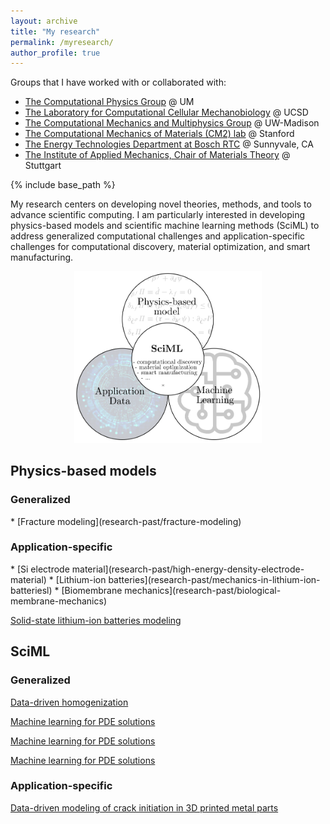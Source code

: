 ```yaml
---
layout: archive
title: "My research"
permalink: /myresearch/
author_profile: true
---
```


Groups that I have worked with or collaborated with:
* [The Computational Physics Group](http://www.umich.edu/~compphys/index.html) @ UM
* [The Laboratory for Computational Cellular Mechanobiology](https://sites.google.com/eng.ucsd.edu/prangamani/home?authuser=0) @ UCSD
* [The Computational Mechanics and Multiphysics Group](https://compphys.me.wisc.edu/) @ UW-Madison
* [The Computational Mechanics of Materials (CM2) lab](https://cm2.stanford.edu/) @ Stanford
* [The Energy Technologies Department at Bosch RTC](https://www.bosch.com/research/know-how/research-experts/jake-christensen-ph-d/) @ Sunnyvale, CA
* [The Institute of Applied Mechanics, Chair of Materials Theory](https://www.mib.uni-stuttgart.de/en/chair1/) @ Stuttgart

{% include base_path %}

My research centers on developing novel theories, methods, and tools to advance scientific computing. I am particularly interested in developing physics-based models and scientific machine learning methods (SciML) to address generalized computational challenges and application-specific challenges for computational discovery, material optimization, and smart manufacturing. 

<p style="text-align:center">
<img src="/images/research/overview.png" alt="" width="300px" > 

<h2>Physics-based models </h2>
<h3>Generalized </h3>
* [Fracture modeling](research-past/fracture-modeling)

<h3>Application-specific </h3>
* [Si electrode material](research-past/high-energy-density-electrode-material)
* [Lithium-ion batteries](research-past/mechanics-in-lithium-ion-batteriesl)
* [Biomembrane mechanics](research-past/biological-membrane-mechanics)

[Solid-state lithium-ion batteries modeling](research-current/ssb)


<h2>SciML</h2>
<h3>Generalized </h3>

[Data-driven homogenization](research-past/data-driven-homogenization)

[Machine learning for PDE solutions](research-nn-based-pde-solver)

[Machine learning for PDE solutions](1-nn-based-pde-solver)

[Machine learning for PDE solutions](https://xiaoxuanzhangcm.github.io/research-nn-based-pde-solver/)

<h3>Application-specific </h3>

[Data-driven modeling of crack initiation in 3D printed metal parts](research-current/am-porosity)

